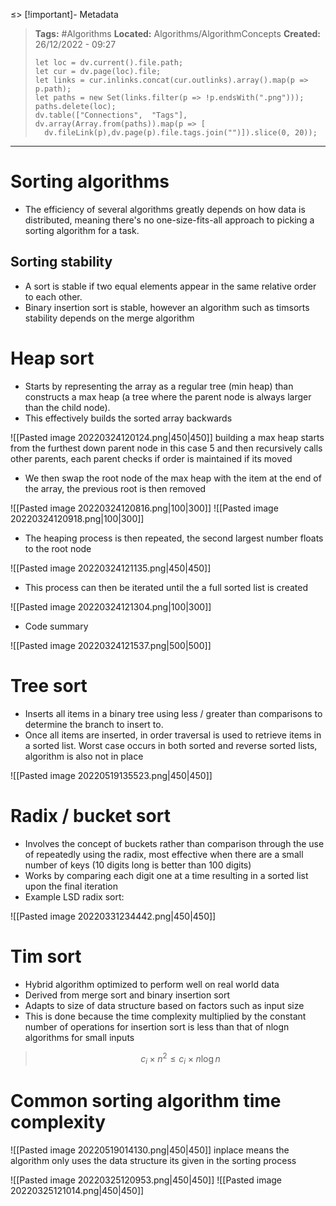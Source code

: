 ≤> [!important]- Metadata
> **Tags:** #Algorithms 
> **Located:** Algorithms/AlgorithmConcepts
> **Created:** 26/12/2022 - 09:27
> ```dataviewjs
>let loc = dv.current().file.path;
>let cur = dv.page(loc).file;
>let links = cur.inlinks.concat(cur.outlinks).array().map(p => p.path);
>let paths = new Set(links.filter(p => !p.endsWith(".png")));
>paths.delete(loc);
>dv.table(["Connections",  "Tags"], dv.array(Array.from(paths)).map(p => [
>   dv.fileLink(p),dv.page(p).file.tags.join("")]).slice(0, 20));
> ```

___
# Sorting algorithms
- The efficiency of several algorithms greatly depends on how data is distributed, meaning there's no one-size-fits-all approach to picking a sorting algorithm for a task.
## Sorting stability
- A sort is stable if two equal elements appear in the same relative order to each other.
- Binary insertion sort is stable, however an algorithm such as timsorts stability depends on the merge algorithm
# Heap sort
- Starts by representing the array as a regular tree (min heap) than constructs a max heap (a tree where the parent node is always larger than the child node). 
- This effectively builds the sorted array backwards

![[Pasted image 20220324120124.png|450|450]]
building a max heap starts from the furthest down parent node in this case 5 and then recursively calls other parents, each parent checks if order is maintained if its moved

- We then swap the root node of the max heap with the item at the end of the array, the previous root is then removed

![[Pasted image 20220324120816.png|100|300]]
![[Pasted image 20220324120918.png|100|300]]

- The heaping process is then repeated, the second largest number floats to the root node

![[Pasted image 20220324121135.png|450|450]]

- This process can then be iterated until the a full sorted list is created

![[Pasted image 20220324121304.png|100|300]]

- Code summary

![[Pasted image 20220324121537.png|500|500]]


# Tree sort
- Inserts all items in a binary tree using less / greater than comparisons to determine the branch to insert to.
- Once all items are inserted, in order traversal is used to retrieve items in a sorted list. Worst case occurs in both sorted and reverse sorted lists, algorithm is also not in place

![[Pasted image 20220519135523.png|450|450]]

# Radix / bucket sort
- Involves the concept of buckets rather than comparison through the use of repeatedly using the radix, most effective when there are a small number of keys (10 digits long is better than 100 digits)
- Works by comparing each digit one at a time resulting in a sorted list upon the final iteration
- Example LSD radix sort:

![[Pasted image 20220331234442.png|450|450]]

# Tim sort
- Hybrid algorithm optimized to perform well on real world data 
- Derived from merge sort and binary insertion sort 
- Adapts to size of data structure based on factors such as input size 
- This is done because the time complexity multiplied by the constant number of operations for insertion sort is less than that of nlogn algorithms for small inputs

>$$c_{i} \times n^2\leq c_{i}\times n\log n $$

# Common sorting algorithm time complexity
![[Pasted image 20220519014130.png|450|450]]
inplace means the algorithm only uses the data structure its given in the sorting process 


![[Pasted image 20220325120953.png|450|450]]
![[Pasted image 20220325121014.png|450|450]]
